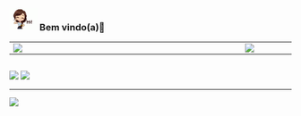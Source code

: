 ### <img src="https://github.com/ThayzGardini/ThayzGardini/blob/main/img/hi.gif" width="50px"> Bem vindo(a)🦕 


<!--
**ThayzGardini/ThayzGardini** is a ✨ _special_ ✨ repository because its `README.md` (this file) appears on your GitHub profile.

Here are some ideas to get you started:

- 🔭 I’m currently working on ...
- 🌱 I’m currently learning ...
- 👯 I’m looking to collaborate on ...
- 🤔 I’m looking for help with ...
- 💬 Ask me about ...
- 📫 How to reach me: ...
- 😄 Pronouns: ...
- ⚡ Fun fact: ...
-->

<center>
<table>
    <tr>
        <td><img width="400px" align="left" src="https://github-readme-stats.vercel.app/api/top-langs/?username=ThayzGardini&hide=html&layout=compact&theme=dracula" /></td>
        <td><img width="495px" align="left" src="https://github-readme-stats.vercel.app/api?username=ThayzGardini&theme=dracula"/></td>
    </tr>   
</table>
</center> 

##

<div>
  <a href="https://www.linkedin.com/in/thayz-gardini-b03863108" target="_blank"><img src="https://img.shields.io/badge/-LinkedIn-%230077B5?style=for-the-badge&logo=linkedin&logoColor=white" target="_blank"></a> 
  <a href = "mailto:thayzgardini@gmail.com"><img src="https://img.shields.io/badge/-Gmail-%23333?style=for-the-badge&logo=gmail&logoColor=white" target="_blank"></a>
    
</div>    

---  

![](https://komarev.com/ghpvc/?username=ThayzGardini&color=blue&style=flat)
